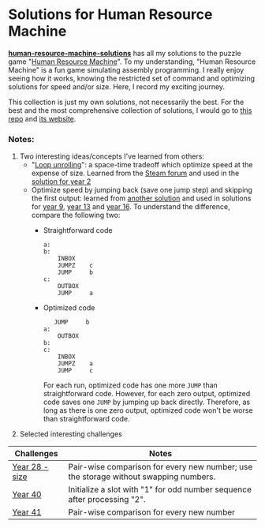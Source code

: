 # Solutions for Human Resource Machine
[**human-resource-machine-solutions**](human-resource-machine-solutions) has all my solutions to the puzzle game "[Human Resource Machine](http://tomorrowcorporation.com/humanresourcemachine)". To my understanding, "Human Resource Machine" is a fun game simulating assembly programming. I really enjoy seeing how it works, knowing the restricted set of command and optimizing solutions for speed and/or size. Here, I record my exciting journey.

This collection is just my own solutions, not necessarily the best. For the best and the most comprehensive collection of solutions, I would go to [this repo](https://github.com/atesgoral/hrm-solutions) and [its website](http://atesgoral.github.io/hrm-solutions/).
### Notes:
1. Two interesting ideas/concepts I've learned from others:
   * "[Loop unrolling](https://en.wikipedia.org/wiki/Loop_unrolling)": a space-time tradeoff which optimize speed at the expense of size. Learned from the [Steam forum](https://steamcommunity.com/app/375820/discussions/0/483367798502748659/) and used in the [solution for year 2](human-resource-machine-solutions/02-Busy-Mail-Room-5.25.txt)
   * Optimize speed by jumping back (save one jump step) and skipping the first output: learned from [another solution](https://github.com/atesgoral/hrm-solutions/blob/master/solutions/09-Zero-Preservation-Initiative-5.25/5.25-nanashi-juanto.asm) and used in solutions for [year 9](human-resource-machine-solutions/09-Zero-Preservation-Initiative-5.25.txt), [year 13](human-resource-machine-solutions/13-Equalization-Room-9.27.txt) and [year 16](human-resource-machine-solutions/16-Absolute-Positivity-8.34.txt). To understand the difference, compare the following two:
      * Straightforward code

            a:
            b:
                INBOX   
                JUMPZ    c
                JUMP     b
            c:
                OUTBOX  
                JUMP     a
      * Optimized code

               JUMP     b
            a:
                OUTBOX  
            b:
            c:
                INBOX   
                JUMPZ    a
                JUMP     c
        For each run, optimized code has one more `JUMP` than straightforward code. However, for each zero output, optimized code saves one `JUMP` by jumping up back directly. Therefore, as long as there is one zero output, optimized code won't be worse than straightforward code.
1. Selected interesting challenges

|Challenges|Notes|
|---|---|
|[Year 28 - size](human-resource-machine-solutions/28-Three-Sort-34.98.txt)|Pair-wise comparison for every new number; use the storage without swapping numbers.|
|[Year 40](human-resource-machine-solutions/40-Prime-Factory-27.355.txt)|Initialize a slot with "1" for odd number sequence after processing "2".|
|[Year 41](human-resource-machine-solutions/41-Sorting-Floor-27.714.txt)|Pair-wise comparison for every new number|
